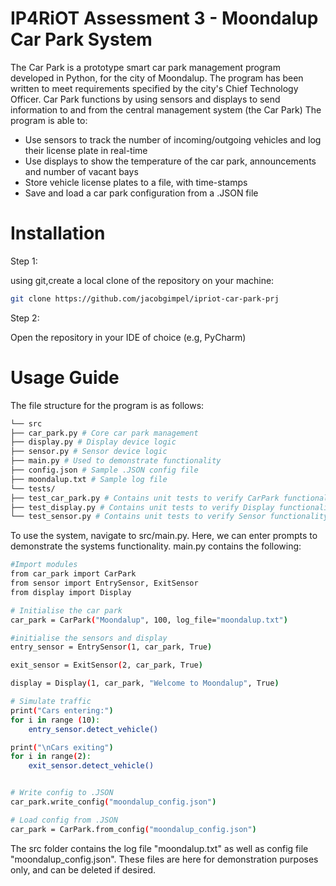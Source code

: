 # IP4RiOT Assessment 3 -  Moondalup Car Park System

The Car Park is a prototype smart car park management program developed in Python, for the city of Moondalup.
The program has been written to meet requirements specified by the city's Chief Technology Officer. 
Car Park functions by using sensors and displays to send information to and from the central management system (the Car Park)
The program is able to:

- Use sensors to track the number of incoming/outgoing vehicles and log their license plate in real-time
- Use displays to show the temperature of the car park, announcements and number of vacant bays
- Store vehicle license plates to a file, with time-stamps
- Save and load a car park configuration from a .JSON file

# Installation

Step 1:

using git,create a local clone of the repository on your machine:

```bash
git clone https://github.com/jacobgimpel/ipriot-car-park-prj
```

Step 2:

Open the repository in your IDE of choice (e.g, PyCharm)

# Usage Guide 

The file structure for the program is as follows: 

```bash
└── src
├── car_park.py # Core car park management
├── display.py # Display device logic
├── sensor.py # Sensor device logic
├── main.py # Used to demonstrate functionality 
├── config.json # Sample .JSON config file
├── moondalup.txt # Sample log file 
└── tests/ 
├── test_car_park.py # Contains unit tests to verify CarPark functionality
├── test_display.py # Contains unit tests to verify Display functionality
└── test_sensor.py # Contains unit tests to verify Sensor functionality 
```


To use the system, navigate to src/main.py. Here, we can enter prompts to demonstrate the systems functionality.
main.py contains the following: 

```bash
#Import modules 
from car_park import CarPark
from sensor import EntrySensor, ExitSensor
from display import Display

# Initialise the car park
car_park = CarPark("Moondalup", 100, log_file="moondalup.txt")

#initialise the sensors and display 
entry_sensor = EntrySensor(1, car_park, True)

exit_sensor = ExitSensor(2, car_park, True)

display = Display(1, car_park, "Welcome to Moondalup", True)

# Simulate traffic
print("Cars entering:")
for i in range (10):
    entry_sensor.detect_vehicle()

print("\nCars exiting")
for i in range(2):
    exit_sensor.detect_vehicle()


# Write config to .JSON
car_park.write_config("moondalup_config.json")

# Load config from .JSON
car_park = CarPark.from_config("moondalup_config.json")
```
The src folder contains the log file "moondalup.txt" as well as config file "moondalup_config.json".
These files are here for demonstration purposes only, and can be deleted if desired. 